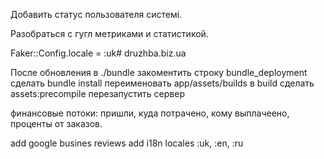 Добавить статус пользователя системі.

Разобраться с гугл метриками и статистикой.


Faker::Config.locale = :uk# druzhba.biz.ua

После обновления в ./bundle закоментить строку bundle_deployment
сделать bundle install
переименовать app/assets/builds в build
сделать assets:precompile
перезапустить сервер

финансовые потоки: пришли, куда потрачено, кому выплачеено, проценты от заказов.

add google busines reviews
add i18n locales :uk, :en, :ru
